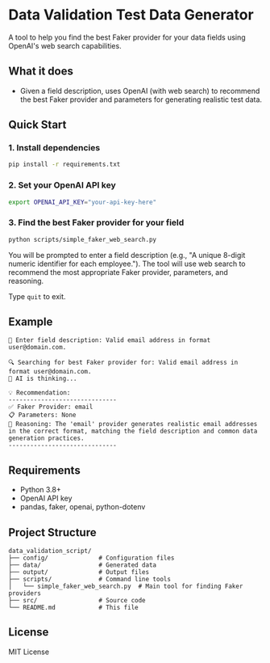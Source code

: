 # Data Validation Test Data Generator

A tool to help you find the best Faker provider for your data fields using OpenAI's web search capabilities.

## What it does

- Given a field description, uses OpenAI (with web search) to recommend the best Faker provider and parameters for generating realistic test data.

## Quick Start

### 1. Install dependencies
```bash
pip install -r requirements.txt
```

### 2. Set your OpenAI API key
```bash
export OPENAI_API_KEY="your-api-key-here"
```

### 3. Find the best Faker provider for your field
```bash
python scripts/simple_faker_web_search.py
```
You will be prompted to enter a field description (e.g., "A unique 8-digit numeric identifier for each employee."). The tool will use web search to recommend the most appropriate Faker provider, parameters, and reasoning.

Type `quit` to exit.

## Example

```
📝 Enter field description: Valid email address in format user@domain.com.

🔍 Searching for best Faker provider for: Valid email address in format user@domain.com.
🤖 AI is thinking...

💡 Recommendation:
------------------------------
✅ Faker Provider: email
📋 Parameters: None
💭 Reasoning: The 'email' provider generates realistic email addresses in the correct format, matching the field description and common data generation practices.
------------------------------
```

## Requirements
- Python 3.8+
- OpenAI API key
- pandas, faker, openai, python-dotenv

## Project Structure

```
data_validation_script/
├── config/              # Configuration files
├── data/                # Generated data
├── output/              # Output files
├── scripts/             # Command line tools
│   └── simple_faker_web_search.py  # Main tool for finding Faker providers
├── src/                 # Source code
└── README.md            # This file
```

## License

MIT License